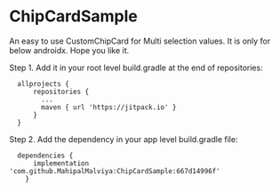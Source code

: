 # ChipCardSample

An easy to use CustomChipCard for Multi selection values. It is only for below androidx. Hope you like it.

Step 1. Add it in your root level build.gradle at the end of repositories:

      allprojects {
          repositories {
            ...
            maven { url 'https://jitpack.io' }
          }
      }
      
Step 2. Add the dependency in your app level build.gradle file:

      dependencies {
	      implementation 'com.github.MahipalMalviya:ChipCardSample:667d14996f'
	    }
      
